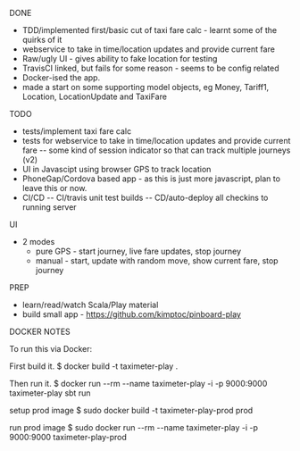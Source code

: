 DONE
- TDD/implemented first/basic cut of taxi fare calc - learnt some of the quirks of it
- webservice to take in time/location updates and provide current fare
- Raw/ugly UI - gives ability to fake location for testing
- TravisCI linked, but fails for some reason - seems to be config related
- Docker-ised the app.
- made a start on some supporting model objects, eg Money, Tariff1, Location, LocationUpdate and TaxiFare

TODO 

- tests/implement taxi fare calc
- tests for webservice to take in time/location updates and provide current fare
-- some kind of session indicator so that can track multiple journeys (v2)
- UI in Javascipt using browser GPS to track location
- PhoneGap/Cordova based app - as this is just more javascript, plan to leave this or now.
- CI/CD
-- CI/travis unit test builds
-- CD/auto-deploy all checkins to running server

UI
- 2 modes
  - pure GPS - start journey, live fare updates, stop journey
  - manual - start, update with random move, show current fare, stop journey




PREP

- learn/read/watch Scala/Play material
- build small app - https://github.com/kimptoc/pinboard-play




DOCKER NOTES

To run this via Docker:

First build it.
$ docker build -t taximeter-play .

Then run it.
$ docker run --rm --name taximeter-play -i -p 9000:9000 taximeter-play sbt run

setup prod image
$ sudo docker build -t taximeter-play-prod prod

run prod image
$ sudo docker run --rm --name taximeter-play -i -p 9000:9000 taximeter-play-prod 

